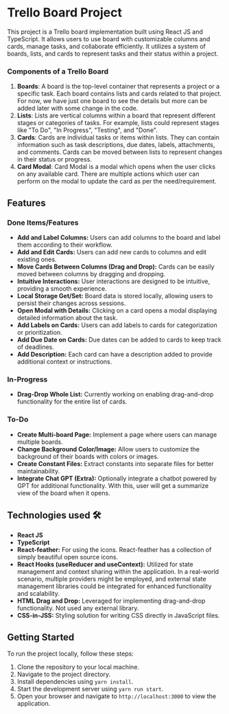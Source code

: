 # Trello Board Project

This project is a Trello board implementation built using React JS and TypeScript. It allows users to use board with customizable columns and cards, manage tasks, and collaborate efficiently.
It utilizes a system of boards, lists, and cards to represent tasks and their status within a project.


### Components of a Trello Board
1. **Boards**: A board is the top-level container that represents a project or a specific task. Each board contains lists and cards related to that project. For now, we have just one board to see the details but more can be added later with some change in the code.
2. **Lists**: Lists are vertical columns within a board that represent different stages or categories of tasks. For example, lists could represent stages like "To Do", "In Progress", "Testing", and "Done".
3. **Cards**: Cards are individual tasks or items within lists. They can contain information such as task descriptions, due dates, labels, attachments, and comments. Cards can be moved between lists to represent changes in their status or progress.
3. **Card Modal**: Card Modal is a modal which opens when the user clicks on any available card. There are multiple actions which user can perform on the modal to update the card as per the need/requirement.

## Features
### Done Items/Features
- **Add and Label Columns:** Users can add columns to the board and label them according to their workflow.
- **Add and Edit Cards:** Users can add new cards to columns and edit existing ones.
- **Move Cards Between Columns (Drag and Drop):** Cards can be easily moved between columns by dragging and dropping.
- **Intuitive Interactions:** User interactions are designed to be intuitive, providing a smooth experience.
- **Local Storage Get/Set:** Board data is stored locally, allowing users to persist their changes across sessions.
- **Open Modal with Details:** Clicking on a card opens a modal displaying detailed information about the task.
- **Add Labels on Cards:** Users can add labels to cards for categorization or prioritization.
- **Add Due Date on Cards:** Due dates can be added to cards to keep track of deadlines.
- **Add Description:** Each card can have a description added to provide additional context or instructions.

### In-Progress
- **Drag-Drop Whole List:** Currently working on enabling drag-and-drop functionality for the entire list of cards.

### To-Do
- **Create Multi-board Page:** Implement a page where users can manage multiple boards.
- **Change Background Color/Image:** Allow users to customize the background of their boards with colors or images.
- **Create Constant Files:** Extract constants into separate files for better maintainability.
- **Integrate Chat GPT (Extra):** Optionally integrate a chatbot powered by GPT for additional functionality. With this, user will get a summarize view of the board when it opens.

## Technologies used 🛠️
- **React JS**
- **TypeScript**
- **React-feather:** For using the icons. React-feather has a collection of simply beautiful open source icons.
- **React Hooks (useReducer and useContext):** Utilized for state management and context sharing within the application. In a real-world scenario, multiple providers might be employed, and external state management libraries could be integrated for enhanced functionality and scalability.
- **HTML Drag and Drop:** Leveraged for implementing drag-and-drop functionality. Not used any external library.
- **CSS-in-JSS:** Styling solution for writing CSS directly in JavaScript files.

## Getting Started
To run the project locally, follow these steps:
1. Clone the repository to your local machine.
2. Navigate to the project directory.
3. Install dependencies using `yarn install`.
4. Start the development server using `yarn run start`.
5. Open your browser and navigate to `http://localhost:3000` to view the application.

